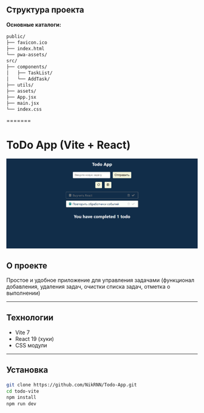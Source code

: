 ## Структура проекта

**Основные каталоги:**

```
public/
├── favicon.ico
├── index.html
└── pwa-assets/
src/
├── components/
│   ├── TaskList/
│   └── AddTask/
├── utils/
├── assets/
├── App.jsx
├── main.jsx
└── index.css
```

=======

# ToDo App (Vite + React)

![Интерфейс приложения](./screenshot.png)

## О проекте

Простое и удобное приложение для управления задачами (функционал добавления, удаления задач, очистки списка задач, отметка о выполнении)

---

## Технологии

- Vite 7
- React 19 (хуки)
- CSS модули

---

## Установка

```bash
git clone https://github.com/NikRNN/Todo-App.git
cd todo-vite
npm install
npm run dev
```

